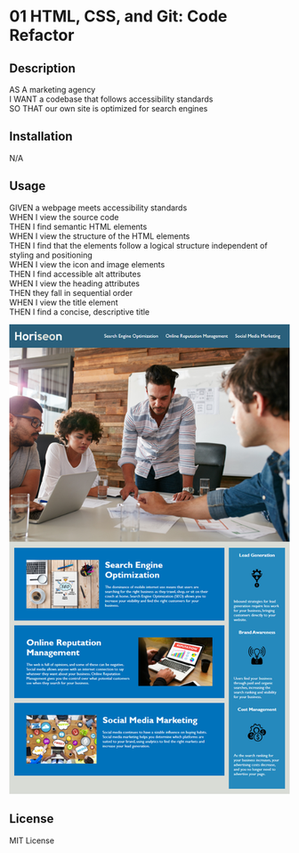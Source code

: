 # 01 HTML, CSS, and Git: Code Refactor

## Description
AS A marketing agency<br>
I WANT a codebase that follows accessibility standards<br>
SO THAT our own site is optimized for search engines

## Installation
N/A

## Usage
GIVEN a webpage meets accessibility standards<br>
WHEN I view the source code<br>
THEN I find semantic HTML elements<br>
WHEN I view the structure of the HTML elements<br>
THEN I find that the elements follow a logical structure independent of styling and positioning<br>
WHEN I view the icon and image elements<br>
THEN I find accessible alt attributes<br>
WHEN I view the heading attributes<br>
THEN they fall in sequential order<br>
WHEN I view the title element<br>
THEN I find a concise, descriptive title

![The Horiseon webpage includes a navigation bar, a header image, and cards with text and images at the bottom of the page.](./01-html-css-git-homework-demo.png)

## License
MIT License